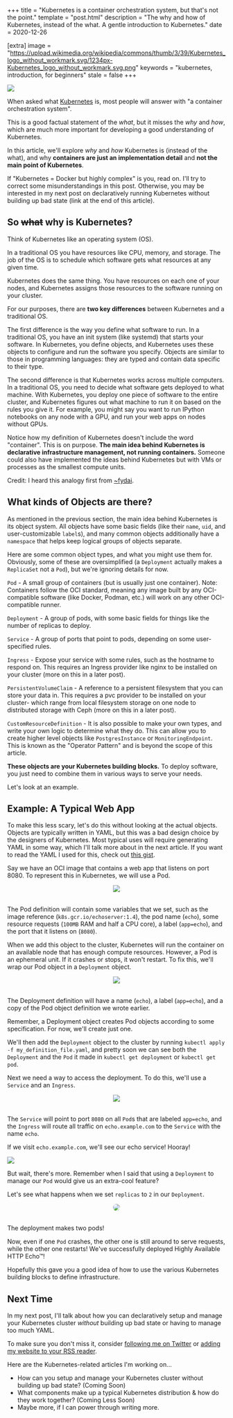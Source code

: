 +++
title = "Kubernetes is a container orchestration system, but that's not the point."
template = "post.html"
description = "The why and how of Kubernetes, instead of the what. A gentle introduction to Kubernetes."
date = 2020-12-26

[extra]
image = "https://upload.wikimedia.org/wikipedia/commons/thumb/3/39/Kubernetes_logo_without_workmark.svg/1234px-Kubernetes_logo_without_workmark.svg.png"
keywords = "kubernetes, introduction, for beginners"
stale = false
+++

<img style="max-width: 256px" src="https://upload.wikimedia.org/wikipedia/commons/thumb/3/39/Kubernetes_logo_without_workmark.svg/1234px-Kubernetes_logo_without_workmark.svg.png"></img>

When asked what [Kubernetes](https://k8s.io) is, most people will answer with "a container orchestration system".

This is a good factual statement of the *what*, but it misses the *why* and *how*, which are much more important for developing a good understanding of Kubernetes.

In this article, we'll explore *why* and *how* Kubernetes is (instead of the what), and why **containers are just an implementation detail** and **not the main point of Kubernetes**.

If "Kubernetes = Docker but highly complex" is you, read on. I'll try to correct some misunderstandings in this post. Otherwise, you may be interested in my next post on declaratively running Kubernetes without building up bad state (link at the end of this article).

## So ~~what~~ why is Kubernetes?

Think of Kubernetes like an operating system (OS).

In a traditional OS you have resources like CPU, memory, and storage. The job of the OS is to schedule which software gets what resources at any given time.

Kubernetes does the same thing. You have resources on each one of your nodes, and Kubernetes assigns those resources to the software running on your cluster.

For our purposes, there are **two key differences** between Kubernetes and a traditional OS.

The first difference is the way you define what software to run. In a traditional OS, you have an init system (like systemd) that starts your software. In Kubernetes, you define objects, and Kubernetes uses these objects to configure and run the software you specify. Objects are similar to those in programming languages: they are typed and contain data specific to their type.

The second difference is that Kubernetes works across multiple computers. In a traditional OS, you need to decide what software gets deployed to what machine. With Kubernetes, you deploy one piece of software to the entire cluster, and Kubernetes figures out what machine to run it on based on the rules you give it. For example, you might say you want to run IPython notebooks on any node with a GPU, and run your web apps on nodes without GPUs.

Notice how my definition of Kubernetes doesn't include the word "container". This is on purpose. **The main idea behind Kubernetes is declarative infrastructure management, not running containers.** Someone could also have implemented the ideas behind Kubernetes but with VMs or processes as the smallest compute units.

Credit: I heard this analogy first from [~fydai](https://fyd.ai/).

## What kinds of Objects are there?

As mentioned in the previous section, the main idea behind Kubernetes is its object system. All objects have some basic fields (like their `name`, `uid`, and user-customizable `label`s), and many common objects additionally have a `namespace` that helps keep logical groups of objects separate.

Here are some common object types, and what you might use them for. Obviously, some of these are oversimplified (a `Deployment` actually makes a `ReplicaSet` not a `Pod`), but we're ignoring details for now.

`Pod` - A small group of containers (but is usually just one container). Note: Containers follow the OCI standard, meaning any image built by any OCI-compatible software (like Docker, Podman, etc.) will work on any other OCI-compatible runner.

`Deployment` - A group of pods, with some basic fields for things like the number of replicas to deploy.

`Service` - A group of ports that point to pods, depending on some user-specified rules.

`Ingress` - Expose your service with some rules, such as the hostname to respond on. This requires an Ingress provider like nginx to be installed on your cluster (more on this in a later post).

`PersistentVolumeClaim` - A reference to a persistent filesystem that you can store your data in. This requires a pvc provider to be installed on your cluster- which range from local filesystem storage on one node to distributed storage with Ceph (more on this in a later post).

`CustomResourceDefinition` - It is also possible to make your own types, and write your own logic to determine what they do. This can allow you to create higher level objects like `PostgresInstance` or `MonitoringEndpoint`. This is known as the "Operator Pattern" and is beyond the scope of this article.

**These objects are your Kubernetes building blocks.** To deploy software, you just need to combine them in various ways to serve your needs.

Let's look at an example.

## Example: A Typical Web App

To make this less scary, let's do this without looking at the actual objects. Objects are typically written in YAML, but this was a bad design choice by the designers of Kubernetes. Most typical uses will require generating YAML in some way, which I'll talk more about in the next article. If you want to read the YAML I used for this, check out [this gist](https://gist.github.com/nikhiljha/8509ac568bdcf3d28541fca281f3c15b).

Say we have an OCI image that contains a web app that listens on port 8080. To represent this in Kubernetes, we will use a Pod.

<center><img src="/images/2020/kubernetes-intro/pod.svg"></img></center><br/>

The Pod definition will contain some variables that we set, such as the image reference (`k8s.gcr.io/echoserver:1.4`), the pod name (`echo`), some resource requests (`100MB` RAM and half a CPU core), a label (`app=echo`), and the port that it listens on (`8080`).

When we add this object to the cluster, Kubernetes will run the container on an available node that has enough compute resources. However, a Pod is an ephemeral unit. If it crashes or stops, it won't restart. To fix this, we'll wrap our Pod object in a `Deployment` object.

<center><img src="/images/2020/kubernetes-intro/deployment.svg"></img></center><br/>

The Deployment definition will have a name (`echo`), a label (`app=echo`), and a copy of the Pod object definition we wrote earlier.

Remember, a Deployment object creates Pod objects according to some specification. For now, we'll create just one.

We'll then add the `Deployment` object to the cluster by running `kubectl apply -f my_definition_file.yaml`, and pretty soon we can see both the `Deployment` and the `Pod` it made in `kubectl get deployment` or `kubectl get pod`.

Next we need a way to access the deployment. To do this, we'll use a `Service` and an `Ingress`.

<center><img src="/images/2020/kubernetes-intro/svc-ingress.svg"></img></center><br/>

The `Service` will point to port `8080` on all `Pod`s that are labeled `app=echo`, and the `Ingress` will route all traffic on `echo.example.com` to the `Service` with the name `echo`.

If we visit `echo.example.com`, we'll see our echo service! Hooray!

![](/images/2020/kubernetes-intro/browser-sc.svg)

But wait, there's more. Remember when I said that using a `Deployment` to manage our `Pod` would give us an extra-cool feature?

Let's see what happens when we set `replicas` to `2` in our `Deployment`.

<center><img style="background: rgba(255, 255, 255, 0.33); border-radius: 30px;" src="/images/2020/kubernetes-intro/deployment(2).svg"></img></div></center><br/>

The deployment makes two pods!

Now, even if one `Pod` crashes, the other one is still around to serve requests, while the other one restarts! We've successfully deployed Highly Available HTTP Echo™!

Hopefully this gave you a good idea of how to use the various Kubernetes building blocks to define infrastructure.

## Next Time

In my next post, I'll talk about how you can declaratively setup and manage your Kubernetes cluster *without* building up bad state or having to manage too much YAML.

To make sure you don't miss it, consider [following me on Twitter](https://twitter.com/jhanikhil) or [adding my website to your RSS reader](https://nikhiljha.com/rss.xml).

Here are the Kubernetes-related articles I'm working on...

- How can you setup and manage your Kubernetes cluster without building up bad state? (Coming Soon)
- What components make up a typical Kubernetes distribution & how do they work together? (Coming Less Soon)
- Maybe more, if I can power through writing more.
